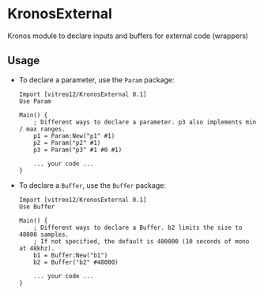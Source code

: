 # KronosExternal
Kronos module to declare inputs and buffers for external code (wrappers)

## Usage

- To declare a parameter, use the `Param` package:

    ```
    Import [vitreo12/KronosExternal 0.1]
    Use Param

    Main() {
        ; Different ways to declare a parameter. p3 also implements min / max ranges.
        p1 = Param:New("p1" #1)
        p2 = Param("p2" #1)
        p3 = Param("p3" #1 #0 #1)

        ... your code ...
    }
    ```

- To declare a `Buffer`, use the `Buffer` package:

    ```
    Import [vitreo12/KronosExternal 0.1]
    Use Buffer

    Main() {
        ; Different ways to declare a Buffer. b2 limits the size to 48000 samples.
        ; If not specified, the default is 480000 (10 seconds of mono at 48khz).
        b1 = Buffer:New("b1")
        b2 = Buffer("b2" #48000)

        ... your code ...
    }
    ```
